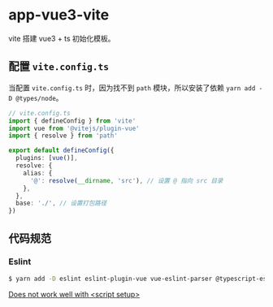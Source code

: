 # app-vue3-vite

vite 搭建 vue3 + ts 初始化模板。

## 配置 `vite.config.ts`

当配置 `vite.config.ts` 时，因为找不到 `path` 模块，所以安装了依赖 `yarn add -D @types/node`。

```ts
// vite.config.ts
import { defineConfig } from 'vite'
import vue from '@vitejs/plugin-vue'
import { resolve } from 'path'

export default defineConfig({
  plugins: [vue()],
  resolve: {
    alias: {
      '@': resolve(__dirname, 'src'), // 设置 @ 指向 src 目录
    },
  },
  base: './', // 设置打包路径
})
```

## 代码规范

### Eslint

```sh
$ yarn add -D eslint eslint-plugin-vue vue-eslint-parser @typescript-eslint/parser @typescript-eslint/eslint-plugin eslint-config-airbnb-base eslint-plugin-import eslint-import-resolver-alias
```

[Does not work well with \<script setup\>](https://eslint.vuejs.org/user-guide/#does-not-work-well-with-script-setup)
